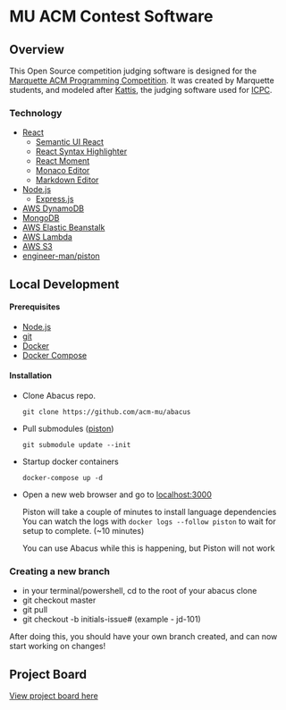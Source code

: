 # MU ACM Contest Software

## Overview

This Open Source competition judging software is designed for the [Marquette ACM Programming Competition](https://mu.acm.org/competition). It was created by Marquette students, and modeled after [Kattis](https://www.kattis.com/), the judging software used for [ICPC](https://icpc.global/).

### Technology

- [React](https://reactjs.org/)
  - [Semantic UI React](https://react.semantic-ui.com/)
  - [React Syntax Highlighter](https://github.com/react-syntax-highlighter/react-syntax-highlighter)
  - [React Moment](https://github.com/headzoo/react-moment)
  - [Monaco Editor](https://microsoft.github.io/monaco-editor)
  - [Markdown Editor](https://uiwjs.github.io/react-md-editor)
- [Node.js](https://nodejs.org/en/)
  - [Express.js](https://expressjs.com/)
- [AWS DynamoDB](https://aws.amazon.com/dynamodb/)
- [MongoDB](https://www.mongodb.com/)
- [AWS Elastic Beanstalk](https://aws.amazon.com/elasticbeanstalk/)
- [AWS Lambda](https://aws.amazon.com/lambda/)
- [AWS S3](https://aws.amazon.com/s3/)
- [engineer-man/piston](https://github.com/engineer-man/piston)

## Local Development

#### Prerequisites

- [Node.js](https://nodejs.org/en/)
- [git](https://git-scm.com/)
- [Docker](https://docs.docker.com/get-docker/)
- [Docker Compose](https://docs.docker.com/compose/install/) 

#### Installation
- Clone Abacus repo.

  `git clone https://github.com/acm-mu/abacus`
- Pull submodules ([piston](https://github.com/acm-mu/piston))
  
  `git submodule update --init`
- Startup docker containers
  
  `docker-compose up -d`
- Open a new web browser and go to [localhost:3000](http://localhost:3000)

  Piston will take a couple of minutes to install language dependencies
  You can watch the logs with `docker logs --follow piston` to wait for setup to complete. (~10 minutes)

  You can use Abacus while this is happening, but Piston will not work

### Creating a new branch
- in your terminal/powershell, cd to the root of your abacus clone
- git checkout master
- git pull 
- git checkout -b initials-issue# (example - jd-101) 

After doing this, you should have your own branch created, and can now start working on changes!

## Project Board

[View project board here](https://github.com/acm-mu/abacus/projects/1)
